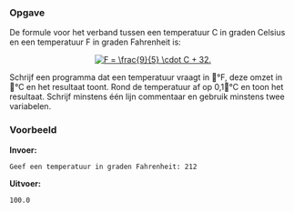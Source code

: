 ### Opgave

De formule voor het verband tussen een temperatuur C in graden Celsius en een temperatuur F in graden Fahrenheit is:

<center>
<a href="https://www.codecogs.com/eqnedit.php?latex=\fn_phv&space;F&space;=&space;\frac{9}{5}&space;\cdot&space;C&space;&plus;&space;32." target="_blank"><img src="https://latex.codecogs.com/svg.latex?\fn_phv&space;F&space;=&space;\frac{9}{5}&space;\cdot&space;C&space;&plus;&space;32." title="F = \frac{9}{5} \cdot C + 32." /></a>
</center>

Schrijf een programma dat een temperatuur vraagt in °F, deze omzet in °C en het resultaat toont. Rond de temperatuur af op 0,1°C en toon het resultaat. Schrijf minstens één lijn commentaar en gebruik minstens twee variabelen.

### Voorbeeld

**Invoer:**

    Geef een temperatuur in graden Fahrenheit: 212


**Uitvoer:**

    100.0
